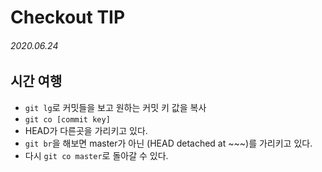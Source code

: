 # Checkout TIP

###### 2020.06.24


## 시간 여행
- `git lg`로 커밋들을 보고 원하는 커밋 키 값을 복사
- `git co [commit key]`
- HEAD가 다른곳을 가리키고 있다.
- `git br`을 해보면 master가 아닌 (HEAD detached at ~~~)를 가리키고 있다.
- 다시 `git co master`로 돌아갈 수 있다.